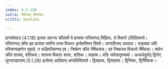 ```yaml
---
index: 4.3.156
sutra: क्रीतवत् प्रैमाणात्
vritti: kashika

---
```

प्राग्वतेष्ठञ् (4.1.18) इत्यत आरभ्य क्रीतार्थे ये प्रत्ययाः परिमाणाद् विहिताः, ते विकारे ऽतिदिश्यन्ते। परिमाणात् क्रीत इव प्रत्यया भवन्ति तस्य विकारः इत्येतस्मिन् विषये। अणादीनाम् अपवादः। सङ्ख्या अपि परिमाणग्रहणेन गृह्यते, न रूढिपरिमाणम् एव। निष्केण क्रीतं नैष्किकम्। एवं निष्कस्य विकारो नैष्किकः। शतेन क्रीतं शत्यम्, शतिकम्। शतस्य विकारः शत्यः, शतिकः। साहस्रः। वतिः सर्वसादृश्यार्थः। अध्यर्धपूर्वाद् द्विगोर् लुगसञ्ज्ञायाम् (5.1.28) इत्येवम् आदिकम् अप्यतिदिश्यते। द्विसहस्रः, द्विसाहस्रः। द्विनिष्कः, द्विनैष्किकः।